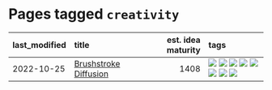 # Pages tagged `creativity`

|last_modified|title|est. idea maturity|tags
|:---|:---|---:|:---|
|2022-10-25|[Brushstroke Diffusion](../brushstroke-diffusion.md)|1408|[![](https://img.shields.io/badge/tag-artisticstyletransfer-faa2fc)](../tags/artisticstyletransfer.md) [![](https://img.shields.io/badge/tag-creativity-1ee399)](../tags/creativity.md) [![](https://img.shields.io/badge/tag-deepgenerativemodeling-49fd1a)](../tags/deepgenerativemodeling.md) [![](https://img.shields.io/badge/tag-experimental-4aea2)](../tags/experimental.md) [![](https://img.shields.io/badge/tag-imageprocessing-6edb5)](../tags/imageprocessing.md) [![](https://img.shields.io/badge/tag-modeltraining-f1c85)](../tags/modeltraining.md) [![](https://img.shields.io/badge/tag-painting-2229ca)](../tags/painting.md) [![](https://img.shields.io/badge/tag-wip-ff6770)](../tags/wip.md)|
